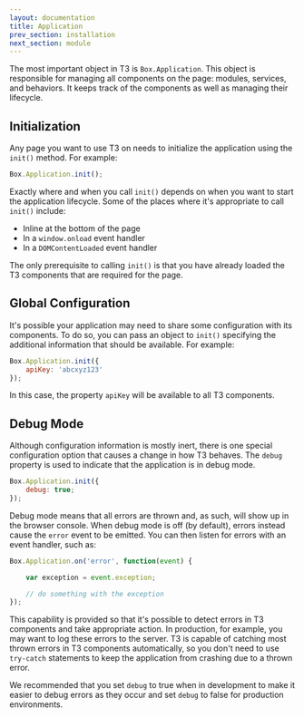```yaml
---
layout: documentation
title: Application
prev_section: installation
next_section: module
---
```


The most important object in T3 is `Box.Application`. This object is responsible for managing all components on the page: modules, services, and behaviors. It keeps track of the components as well as managing their lifecycle.

## Initialization

Any page you want to use T3 on needs to initialize the application using the `init()` method. For example:

```js
Box.Application.init();
```

Exactly where and when you call `init()` depends on when you want to start the application lifecycle. Some of the places where it's appropriate to call `init()` include:

* Inline at the bottom of the page
* In a `window.onload` event handler
* In a `DOMContentLoaded` event handler

The only prerequisite to calling `init()` is that you have already loaded the T3 components that are required for the page.

## Global Configuration

It's possible your application may need to share some configuration with its components. To do so, you can pass an object to `init()` specifying the additional information that should be available. For example:

```js
Box.Application.init({
    apiKey: 'abcxyz123'
});
```

In this case, the property `apiKey` will be available to all T3 components.

## Debug Mode

Although configuration information is mostly inert, there is one special configuration option that causes a change in how T3 behaves. The `debug` property is used to indicate that the application is in debug mode.

```js
Box.Application.init({
    debug: true;
});
```

Debug mode means that all errors are thrown and, as such, will show up in the browser console. When debug mode is off (by default), errors instead cause the `error` event to be emitted. You can then listen for errors with an event handler, such as:

```js
Box.Application.on('error', function(event) {

    var exception = event.exception;

    // do something with the exception
});
```

This capability is provided so that it's possible to detect errors in T3 components and take appropriate action. In production, for example, you may want to log these errors to the server. T3 is capable of catching most thrown errors in T3 components automatically, so you don't need to use `try-catch` statements to keep the application from crashing due to a thrown error.

We recommended that you set `debug` to true when in development to make it easier to debug errors as they occur and set `debug` to false for production environments.
